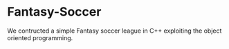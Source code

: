 # Fantasy-Soccer
We contructed a simple Fantasy soccer league in C++ exploiting the object oriented programming.
